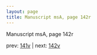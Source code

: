 ```yaml
---
layout: page
title: Manuscript msA, page 142r
---
```


Manuscript msA, page 142r

prev:  [141v](../141v) | next:  [142v](../142v)